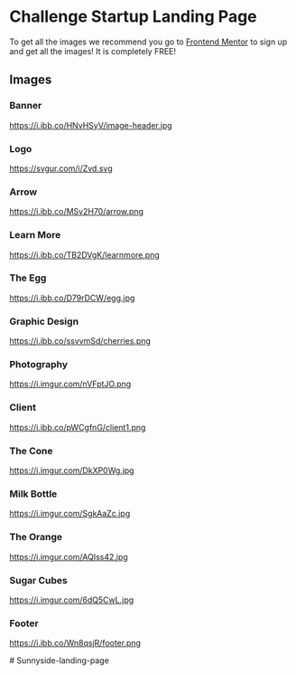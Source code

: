 # Challenge Startup Landing Page

To get all the images we recommend you go to [Frontend Mentor](https://www.frontendmentor.io/challenges/sunnyside-agency-landing-page-7yVs3B6ef) to sign up and get all the images! It is completely FREE!

## Images

### Banner 
https://i.ibb.co/HNvHSyV/image-header.jpg

### Logo

https://svgur.com/i/Zvd.svg

### Arrow 

https://i.ibb.co/MSv2H70/arrow.png

### Learn More

https://i.ibb.co/TB2DVgK/learnmore.png

### The Egg

https://i.ibb.co/D79rDCW/egg.jpg

### Graphic Design

https://i.ibb.co/ssvvmSd/cherries.png

### Photography

https://i.imgur.com/nVFptJO.png

### Client 

https://i.ibb.co/pWCgfnG/client1.png

### The Cone

https://i.imgur.com/DkXP0Wg.jpg

### Milk Bottle

https://i.imgur.com/SgkAaZc.jpg

### The Orange

https://i.imgur.com/AQIss42.jpg

### Sugar Cubes

https://i.imgur.com/6dQ5CwL.jpg

### Footer

https://i.ibb.co/Wn8qsjR/footer.png

#   S u n n y s i d e - l a n d i n g - p a g e  
 